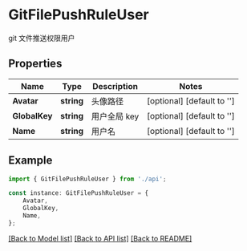 # GitFilePushRuleUser

git 文件推送权限用户

## Properties

Name | Type | Description | Notes
------------ | ------------- | ------------- | -------------
**Avatar** | **string** | 头像路径 | [optional] [default to '']
**GlobalKey** | **string** | 用户全局 key | [optional] [default to '']
**Name** | **string** | 用户名 | [optional] [default to '']

## Example

```typescript
import { GitFilePushRuleUser } from './api';

const instance: GitFilePushRuleUser = {
    Avatar,
    GlobalKey,
    Name,
};
```

[[Back to Model list]](../README.md#documentation-for-models) [[Back to API list]](../README.md#documentation-for-api-endpoints) [[Back to README]](../README.md)
